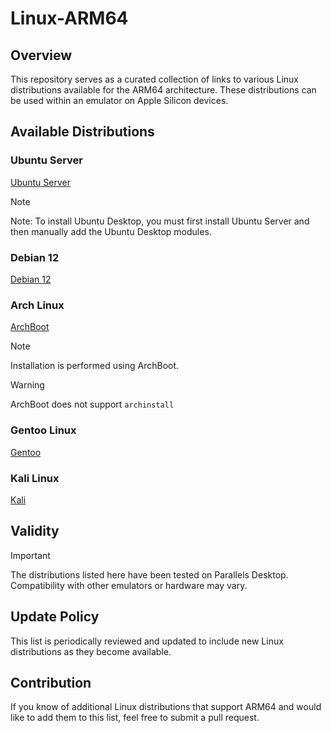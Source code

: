 # Linux-ARM64

## Overview
This repository serves as a curated collection of links to various Linux distributions available for the ARM64 architecture. These distributions can be used within an emulator on Apple Silicon devices.

## Available Distributions

### Ubuntu Server
[Ubuntu Server](https://ubuntu.com/download/server/arm)

> [!NOTE]
> Note: To install Ubuntu Desktop, you must first install Ubuntu Server and then manually add the Ubuntu Desktop modules.

### Debian 12
[Debian 12](https://cdimage.debian.org/debian-cd/current/arm64/iso-cd/)

### Arch Linux
[ArchBoot](https://release.archboot.com/aarch64/latest/iso/)

> [!NOTE]
> Installation is performed using ArchBoot.

> [!WARNING]
> ArchBoot does not support `archinstall`

### Gentoo Linux
[Gentoo](https://www.gentoo.org/downloads/)

### Kali Linux
[Kali](https://www.kali.org)

## Validity
> [!IMPORTANT]
> The distributions listed here have been tested on Parallels Desktop. Compatibility with other emulators or hardware may vary.

## Update Policy
This list is periodically reviewed and updated to include new Linux distributions as they become available.

## Contribution
If you know of additional Linux distributions that support ARM64 and would like to add them to this list, feel free to submit a pull request.
